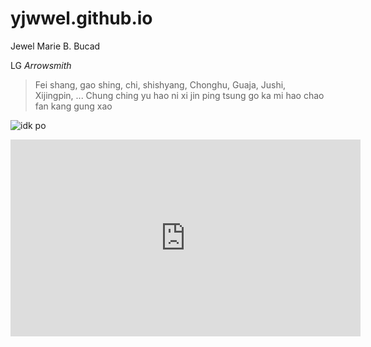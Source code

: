 # yjwwel.github.io

Jewel Marie B. Bucad

LG *Arrowsmith*

>Fei shang, gao shing, chi, shishyang, Chonghu, Guaja, Jushi, Xijingpin,‬ ... Chung ching yu hao ni xi jin ping tsung go ka mi hao chao fan kang gung xao

![ idk po ](https://i.pinimg.com/564x/f3/59/15/f359153570ff6e532631a96721128465.jpg)
<iframe width="560" height="315" src="https://www.youtube.com/embed/mkR_Qwix4Ho" title="YouTube video player" frameborder="0" allow="accelerometer; autoplay; clipboard-write; encrypted-media; gyroscope; picture-in-picture; web-share" allowfullscreen></iframe>
